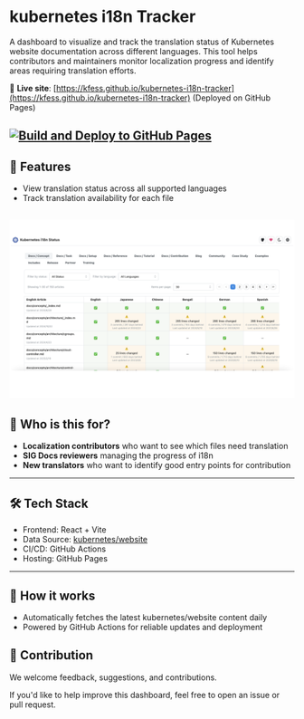 # kubernetes i18n Tracker

A dashboard to visualize and track the translation status of Kubernetes website documentation across different languages. This tool helps contributors and maintainers monitor localization progress and identify areas requiring translation efforts.

📍 **Live site**: [https://kfess.github.io/kubernetes-i18n-tracker](https://kfess.github.io/kubernetes-i18n-tracker) (Deployed on GitHub Pages)

## [![Build and Deploy to GitHub Pages](https://github.com/kfess/kubernetes-i18n-tracker/actions/workflows/build_deploy.yaml/badge.svg)](https://github.com/kfess/kubernetes-i18n-tracker/actions/workflows/build_deploy.yaml)

## 🚀 Features

- View translation status across all supported languages
- Track translation availability for each file

## ![Screenshot](./images/screenshot.png)

## 🔗 Who is this for?

- **Localization contributors** who want to see which files need translation
- **SIG Docs reviewers** managing the progress of i18n
- **New translators** who want to identify good entry points for contribution

---

## 🛠 Tech Stack

- Frontend: React + Vite
- Data Source: [kubernetes/website](https://github.com/kubernetes/website)
- CI/CD: GitHub Actions
- Hosting: GitHub Pages

---

## 🧩 How it works

- Automatically fetches the latest kubernetes/website content daily
- Powered by GitHub Actions for reliable updates and deployment

## 🤝 Contribution

We welcome feedback, suggestions, and contributions.

If you'd like to help improve this dashboard, feel free to open an issue or pull request.
